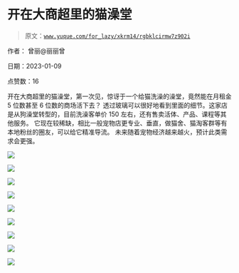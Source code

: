 # 开在大商超里的猫澡堂

> 原文：[`www.yuque.com/for_lazy/xkrm14/rgbklcirmw7z902i`](https://www.yuque.com/for_lazy/xkrm14/rgbklcirmw7z902i)

作者： 曾丽@丽丽曾 

日期：2023-01-09 

点赞数：16 

开在大商超里的猫澡堂，第一次见，惊讶于一个给猫洗澡的澡堂，竟然能在月租金 5 位数甚至 6 位数的商场活下去？ 透过玻璃可以很好地看到里面的细节。这家店是从狗澡堂转型的，目前洗澡客单价 150 左右，还有售卖活体、产品、课程等其他服务。 它现在较稀缺，相比一般宠物店更专业、垂直，做猫舍、猫淘客群等有本地粉丝的圈友，可以给它精准导流。 未来随着宠物经济越来越火，预计此类需求会更强。 

![](img/fec7efe3968cd386b686a6597b05a28d.png) 

![](img/c86e371e11f4f1c9aabb0f2a7557e611.png) 

![](img/a64173003751fcbeea0eee0f5e6db12e.png) 

![](img/adb4156b1b54635b9fe8ecd51e15e93c.png) 

![](img/87be82926c64551dbe5e3c8fbae4814d.png) 

![](img/f51598fcc29f5e18001515acdd42cf73.png) 

![](img/f79885b2ffefca11a9b9c0b6c2789463.png) 

![](img/d8ecbd2dca49bf27caaf00148f994afc.png) 

![](img/bf8352711c1122dfeb71d41d0db98cf5.png) 

